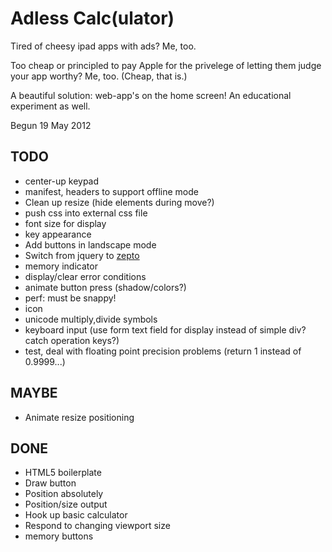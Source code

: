 # Adless Calc(ulator)

Tired of cheesy ipad apps with ads? Me, too.

Too cheap or principled to pay Apple for the privelege of letting them judge your app worthy? Me, too. (Cheap, that is.)

A beautiful solution: web-app's on the home screen! An educational experiment as well.

Begun 19 May 2012

## TODO
* center-up keypad
* manifest, headers to support offline mode
* Clean up resize (hide elements during move?)
* push css into external css file
* font size for display
* key appearance
* Add buttons in landscape mode
* Switch from jquery to [zepto](http://zeptojs.com/)
* memory indicator
* display/clear error conditions
* animate button press (shadow/colors?)
* perf: must be snappy!
* icon
* unicode multiply,divide symbols
* keyboard input (use form text field for display instead of simple div? catch operation keys?)
* test, deal with floating point precision problems (return 1 instead of 0.9999...)

## MAYBE
* Animate resize positioning

## DONE
* HTML5 boilerplate
* Draw button
* Position absolutely
* Position/size output
* Hook up basic calculator
* Respond to changing viewport size
* memory buttons

